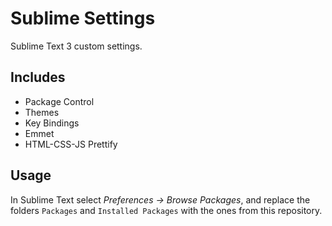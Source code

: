# Sublime Settings

Sublime Text 3 custom settings.

## Includes

- Package Control
- Themes
- Key Bindings
- Emmet
- HTML-CSS-JS Prettify

## Usage

In Sublime Text select *Preferences -> Browse Packages*, and replace the folders `Packages` and `Installed Packages` with the ones from this repository.